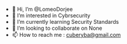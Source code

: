 - 👋 Hi, I’m @LomeoDorjee
- 👀 I’m interested in Cybrsecurity
- 🌱 I’m currently learning Security Standards
- 💞️ I’m looking to collaborate on None
- 📫 How to reach me : cuberyba@gmail.com

<!---
LomeoDorjee/LomeoDorjee is a ✨ special ✨ repository because its `README.md` (this file) appears on your GitHub profile.
You can click the Preview link to take a look at your changes.
--->
